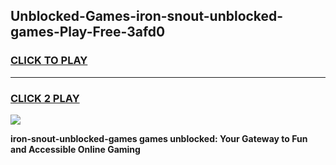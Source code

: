 
## Unblocked-Games-iron-snout-unblocked-games-Play-Free-3afd0
<h3>
<a href="https://premium76.site?title=iron-snout-unblocked-games&ref=23A">CLICK TO PLAY</a></h3>
<hr>

<h3>
<a href="https://premium76.site?title=iron-snout-unblocked-games&ref=23A">CLICK 2 PLAY</a>
  
</h3>

<a href="https://premium76.site?title=iron-snout-unblocked-games&ref=23A"><img src="https://clearcache.store/games.png"></a>


**iron-snout-unblocked-games games unblocked: Your Gateway to Fun and Accessible Online Gaming**
